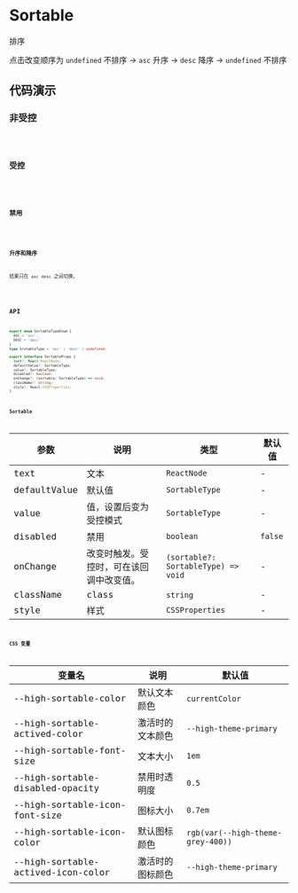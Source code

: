 # Sortable

排序

点击改变顺序为 `undefined` 不排序 -> `asc` 升序 -> `desc` 降序 -> `undefined` 不排序

## 代码演示

### 非受控

<code src='./demos/basic.tsx' />

### 受控

<code src='./demos/controllable.tsx' />

### 禁用

<code src='./demos/disable.tsx' />

### 升序和降序

结果只在 `asc` `desc` 之间切换。

<code src='./demos/noUndefined.tsx' />

## API

```typescript
export enum SortableTypeEnum {
  ASC = 'asc',
  DESC = 'desc'
}
type SrotableType = 'asc' | 'desc' | undefined;

export interface SortableProps {
  text?: React.ReactNode;
  defaultValue?: SortableType;
  value?: SortableType;
  disabled?: boolean;
  onChange?: (sortable: SortableType) => void;
  className?: string;
  style?: React.CSSProperties;
}
```

### Sortable

| 参数 | 说明 | 类型 | 默认值 |
| --- | --- | --- | --- |
| text | 文本 | `ReactNode` | - |
| defaultValue | 默认值 | `SortableType` | - |
| value | 值，设置后变为受控模式 | `SortableType` | - |
| disabled | 禁用 | `boolean` | `false` |
| onChange | 改变时触发。受控时，可在该回调中改变值。 | `(sortable?: SortableType) => void` | - |
| className | class | `string` | - |
| style | 样式 | `CSSProperties` | - |

### CSS 变量

| 变量名                             | 说明             | 默认值                            |
| ---------------------------------- | ---------------- | --------------------------------- |
| --high-sortable-color              | 默认文本颜色     | `currentColor`                    |
| --high-sortable-actived-color      | 激活时的文本颜色 | `--high-theme-primary`            |
| --high-sortable-font-size          | 文本大小         | `1em`                             |
| --high-sortable-disabled-opacity   | 禁用时透明度     | `0.5`                             |
| --high-sortable-icon-font-size     | 图标大小         | `0.7em`                           |
| --high-sortable-icon-color         | 默认图标颜色     | `rgb(var(--high-theme-grey-400))` |
| --high-sortable-actived-icon-color | 激活时的图标颜色 | `--high-theme-primary`            |
